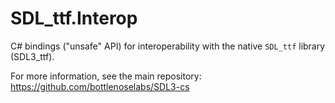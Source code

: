 # SDL_ttf.Interop

C# bindings ("unsafe" API) for interoperability with the native `SDL_ttf` library (SDL3_ttf).

For more information, see the main repository: https://github.com/bottlenoselabs/SDL3-cs
